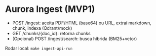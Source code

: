 # Aurora Ingest (MVP1)

- POST /ingest: aceita PDF/HTML (base64) ou URL, extrai markdown, chunk, indexa (Qdrant/mock)
- GET /chunks/{doc_id}: retorna chunks
- (Opcional) POST /ingest/search: busca híbrida (BM25+vetor)

Rodar local: `make ingest-api-run`
